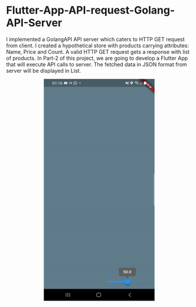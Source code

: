 # Flutter-App-API-request-Golang-API-Server
 I implemented a GolangAPI API server which caters to HTTP GET request from client. I created a hypothetical store with products carrying  attributes: Name, Price and Count. A valid HTTP GET  request gets a response with list of products.  In Part-2 of this project, we are going to develop a  Flutter App that will execute API calls to server. The fetched data in JSON format from server will be  displayed in List.  
 
 <p align="center">
   <img width="300" height="600" src="GoServer/GolangFlutter.gif">
</p>
